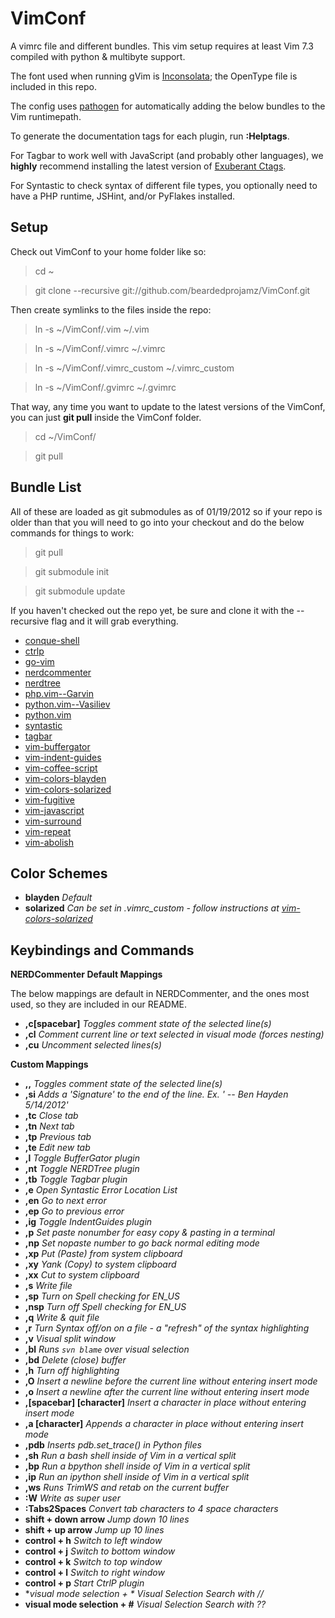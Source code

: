 VimConf
=======

A vimrc file and different bundles. This vim setup requires at least Vim 7.3 compiled with python & multibyte support.

The font used when running gVim is [Inconsolata](http://www.levien.com/type/myfonts/inconsolata.html "Inconsolata"); the OpenType file is included in this repo.

The config uses [pathogen](https://github.com/tpope/vim-pathogen "pathogen") for automatically adding the below bundles to the Vim runtimepath.

To generate the documentation tags for each plugin, run **:Helptags**.

For Tagbar to work well with JavaScript (and probably other languages), we **highly** recommend installing the latest version of [Exuberant Ctags](http://ctags.sourceforge.net/ "Exuberant Ctags").

For Syntastic to check syntax of different file types, you optionally need to have a PHP runtime, JSHint, and/or PyFlakes installed.

Setup
-----

Check out VimConf to your home folder like so:

> cd ~

> git clone --recursive git://github.com/beardedprojamz/VimConf.git

Then create symlinks to the files inside the repo:

> ln -s ~/VimConf/.vim ~/.vim

> ln -s ~/VimConf/.vimrc ~/.vimrc

> ln -s ~/VimConf/.vimrc_custom ~/.vimrc_custom

> ln -s ~/VimConf/.gvimrc ~/.gvimrc

That way, any time you want to update to the latest versions of the VimConf, you can just **git pull** inside the VimConf folder.

> cd ~/VimConf/

> git pull

Bundle List
-----------

All of these are loaded as git submodules as of 01/19/2012 so if your repo is older than that you will need to go into your checkout and do the below commands for things to work:

> git pull

> git submodule init

> git submodule update

If you haven't checked out the repo yet, be sure and clone it with the --recursive flag and it will grab everything.

* [conque-shell](https://github.com/cyrixhero/Conque-Shell "conque-shell")
* [ctrlp](https://github.com/kien/ctrlp.vim "ctrlp")
* [go-vim](https://github.com/uggedal/go-vim "go-vim")
* [nerdcommenter](https://github.com/scrooloose/nerdcommenter "nerdcommenter")
* [nerdtree](https://github.com/scrooloose/nerdtree "nerdtree")
* [php.vim--Garvin](https://github.com/vim-scripts/php.vim--Garvin "php.vim--Garvin")
* [python.vim--Vasiliev](https://github.com/vim-scripts/python.vim--Vasiliev "python.vim--Vasiliev")
* [python.vim](https://github.com/vim-scripts/python.vim "python.vim")
* [syntastic](https://github.com/scrooloose/syntastic "syntastic")
* [tagbar](https://github.com/majutsushi/tagbar "tagbar")
* [vim-buffergator](https://github.com/jeetsukumaran/vim-buffergator "vim-buffergator")
* [vim-indent-guides](https://github.com/nathanaelkane/vim-indent-guides "vim-indent-guides")
* [vim-coffee-script](https://github.com/kchmck/vim-coffee-script "vim-coffee-script")
* [vim-colors-blayden](https://github.com/beardedprojamz/vim-colors-blayden "vim-colors-blayden")
* [vim-colors-solarized](https://github.com/altercation/vim-colors-solarized "vim-colors-solarized")
* [vim-fugitive](https://github.com/tpope/vim-fugitive "vim-fugitive")
* [vim-javascript](https://github.com/pangloss/vim-javascript "vim-javascript")
* [vim-surround](https://github.com/tpope/vim-surround "vim-surround")
* [vim-repeat](https://github.com/tpope/vim-repeat "vim-repeat")
* [vim-abolish](https://github.com/tpope/vim-abolish "vim-abolish")

Color Schemes
-------------

* **blayden** *Default*
* **solarized** *Can be set in .vimrc_custom - follow instructions at [vim-colors-solarized](https://github.com/altercation/vim-colors-solarized "vim-colors-solarized")*

Keybindings and Commands
-------------------------------

**NERDCommenter Default Mappings**

The below mappings are default in NERDCommenter, and the ones most used, so they are included in our README.

* **,c[spacebar]** *Toggles comment state of the selected line(s)*
* **,cl** *Comment current line or text selected in visual mode (forces nesting)*
* **,cu** *Uncomment selected lines(s)*

**Custom Mappings**

* **,,** *Toggles comment state of the selected line(s)*
* **,si** *Adds a 'Signature' to the end of the line. Ex. ' -- Ben Hayden 5/14/2012'*
* **,tc** *Close tab*
* **,tn** *Next tab*
* **,tp** *Previous tab*
* **,te** *Edit new tab*
* **,l** *Toggle BufferGator plugin*
* **,nt** *Toggle NERDTree plugin*
* **,tb** *Toggle Tagbar plugin*
* **,e**  *Open Syntastic Error Location List*
* **,en** *Go to next error*
* **,ep** *Go to previous error*
* **,ig** *Toggle IndentGuides plugin*
* **,p** *Set paste nonumber for easy copy & pasting in a terminal*
* **,np** *Set nopaste number to go back normal editing mode*
* **,xp** *Put (Paste) from system clipboard*
* **,xy** *Yank (Copy) to system clipboard*
* **,xx** *Cut to system clipboard*
* **,s**  *Write file*
* **,sp**  *Turn on Spell checking for EN_US*
* **,nsp**  *Turn off Spell checking for EN_US*
* **,q**  *Write & quit file*
* **,r** *Turn Syntax off/on on a file - a "refresh" of the syntax highlighting*
* **,v** *Visual split window*
* **,bl** *Runs `svn blame` over visual selection*
* **,bd** *Delete (close) buffer*
* **,h** *Turn off highlighting*
* **,O** *Insert a newline before the current line without entering insert mode*
* **,o** *Insert a newline after the current line without entering insert mode*
* **,[spacebar] [character]** *Insert a character in place without entering insert mode*
* **,a [character]** *Appends a character in place without entering insert mode*
* **,pdb** *Inserts pdb.set_trace() in Python files*
* **,sh** *Run a bash shell inside of Vim in a vertical split*
* **,bp** *Run a bpython shell inside of Vim in a vertical split*
* **,ip** *Run an ipython shell inside of Vim in a vertical split*
* **,ws** *Runs TrimWS and retab on the current buffer*
* **:W** *Write as super user*
* **:Tabs2Spaces** *Convert tab characters to 4 space characters*
* **shift + down arrow** *Jump down 10 lines*
* **shift + up arrow** *Jump up 10 lines*
* **control + h** *Switch to left window*
* **control + j** *Switch to bottom window*
* **control + k** *Switch to top window*
* **control + l** *Switch to right window*
* **control + p** *Start CtrlP plugin*
* **visual mode selection + \** *Visual Selection Search with //*
* **visual mode selection + #** *Visual Selection Search with ??*
